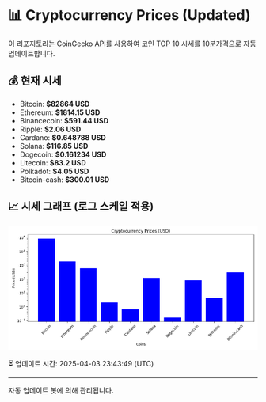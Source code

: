 
# 📊 Cryptocurrency Prices (Updated)

이 리포지토리는 CoinGecko API를 사용하여 코인 TOP 10 시세를 10분가격으로 자동 업데이트합니다.

## 💰 현재 시세
- Bitcoin: **$82864 USD**
- Ethereum: **$1814.15 USD**
- Binancecoin: **$591.44 USD**
- Ripple: **$2.06 USD**
- Cardano: **$0.648788 USD**
- Solana: **$116.85 USD**
- Dogecoin: **$0.161234 USD**
- Litecoin: **$83.2 USD**
- Polkadot: **$4.05 USD**
- Bitcoin-cash: **$300.01 USD**

## 📈 시세 그래프 (로그 스케일 적용)
![Crypto Prices](crypto_prices.png)

⏳ 업데이트 시간: 2025-04-03 23:43:49 (UTC)

---
자동 업데이트 봇에 의해 관리됩니다.
